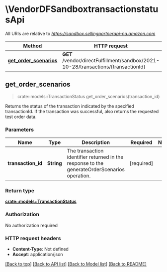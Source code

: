 # \VendorDFSandboxtransactionstatusApi

All URIs are relative to *https://sandbox.sellingpartnerapi-na.amazon.com*

Method | HTTP request | Description
------------- | ------------- | -------------
[**get_order_scenarios**](VendorDFSandboxtransactionstatusApi.md#get_order_scenarios) | **GET** /vendor/directFulfillment/sandbox/2021-10-28/transactions/{transactionId} | 



## get_order_scenarios

> crate::models::TransactionStatus get_order_scenarios(transaction_id)


Returns the status of the transaction indicated by the specified transactionId. If the transaction was successful, also returns the requested test order data.

### Parameters


Name | Type | Description  | Required | Notes
------------- | ------------- | ------------- | ------------- | -------------
**transaction_id** | **String** | The transaction identifier returned in the response to the generateOrderScenarios operation. | [required] |

### Return type

[**crate::models::TransactionStatus**](TransactionStatus.md)

### Authorization

No authorization required

### HTTP request headers

- **Content-Type**: Not defined
- **Accept**: application/json

[[Back to top]](#) [[Back to API list]](../README.md#documentation-for-api-endpoints) [[Back to Model list]](../README.md#documentation-for-models) [[Back to README]](../README.md)

